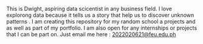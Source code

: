 This is Dwight, aspiring data scicentist in any business field. I love explorong data because it tells us a story that help us to discover unknown patterns . I am creating this repository for my random school a projects and as well as part of my portfolio.
I am also open for any internships or projects that I can be part on. Just email me here : 2022020621@feu.edu.ph
